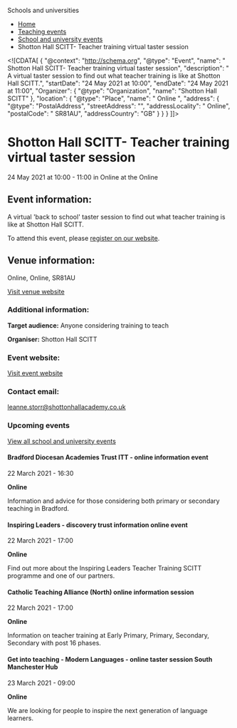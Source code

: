 Schools and universities

*   [Home](/)
*   [Teaching events](/teaching-events)
*   [School and university events](/teaching-events/training-provider-events)
*   Shotton Hall SCITT- Teacher training virtual taster session

<!\[CDATA\[ { "@context": "http://schema.org", "@type": "Event", "name": " Shotton Hall SCITT- Teacher training virtual taster session", "description": " A virtual taster session to find out what teacher training is like at Shotton Hall SCITT.", "startDate": "24 May 2021 at 10:00", "endDate": "24 May 2021 at 11:00", "Organizer": { "@type": "Organization", "name": "Shotton Hall SCITT" }, "location": { "@type": "Place", "name": " Online ", "address": { "@type": "PostalAddress", "streetAddress": "", "addressLocality": " Online", "postalCode": " SR81AU", "addressCountry": "GB" } } } \]\]>

Shotton Hall SCITT- Teacher training virtual taster session
===========================================================

24 May 2021 at 10:00 - 11:00 in Online at the Online

Event information:
------------------

A virtual 'back to school' taster session to find out what teacher training is like at Shotton Hall SCITT.

To attend this event, please [register on our website](http://https://www.shottonhallscitt.co.uk/back-to-school-day-at-shotton-hall-).

Venue information:
------------------

Online, Online, SR81AU

[Visit venue website](https://www.shottonhallscitt.co.uk/back-to-school-day-at-shotton-hall- "Online")

### Additional information:

**Target audience:** Anyone considering training to teach

**Organiser:** Shotton Hall SCITT

### Event website:

[Visit event website](https://www.shottonhallscitt.co.uk/back-to-school-day-at-shotton-hall-)

### Contact email:

[leanne.storr@shottonhallacademy.co.uk](mailto:leanne.storr@shottonhallacademy.co.uk)

### Upcoming events

[View all school and university events](/teaching-events/training-provider-events)

[](/teaching-events/training-provider-events/210322-bradford-diocesan-academies-trust-itt-online-information-event)

#### Bradford Diocesan Academies Trust ITT - online information event

22 March 2021 - 16:30

**Online**

Information and advice for those considering both primary or secondary teaching in Bradford.

[](/teaching-events/training-provider-events/210322-inspiring-leaders-discovery-trust-information-online-event)

#### Inspiring Leaders - discovery trust information online event

22 March 2021 - 17:00

**Online**

Find out more about the Inspiring Leaders Teacher Training SCITT programme and one of our partners.

[](/teaching-events/training-provider-events/210322-catholic-teaching-alliance-north-online-information-session)

#### Catholic Teaching Alliance (North) online information session

22 March 2021 - 17:00

**Online**

Information on teacher training at Early Primary, Primary, Secondary, Secondary with post 16 phases.

[](/teaching-events/training-provider-events/210323-get-into-teaching-modern-languages-online-taster-session-south-manchester-hub)

#### Get into teaching - Modern Languages - online taster session South Manchester Hub

23 March 2021 - 09:00

**Online**

We are looking for people to inspire the next generation of language learners.